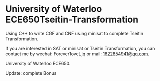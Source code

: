 # University of Waterloo ECE650Tseitin-Transformation
Using C++ to write CGF and CNF using minisat to complete Tseitin Transformation. 

If you are interested in SAT or minisat or Tseitin Transformation, you can contact me by wechat: Forever1oveLjq or mail: 1622854941@qq.com.

University of Waterloo ECE650.

Update: complete Bonus
